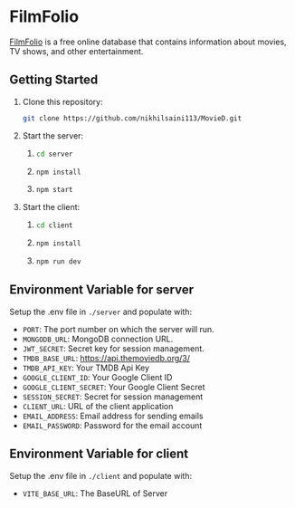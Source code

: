 
# FilmFolio

[FilmFolio](https://filmfolio-p0kf.onrender.com) is a free online database that contains information about movies, TV shows, and other entertainment.

## Getting Started

1. Clone this repository:
   ```sh
   git clone https://github.com/nikhilsaini113/MovieD.git
   ```

2. Start the server:
   1. ```sh
      cd server
      ```
   2. ```sh
      npm install
      ```
   3. ```sh
      npm start
      ```

3. Start the client:
   1. ```sh
      cd client
      ```
   2. ```sh
      npm install
      ```
   3. ```sh
      npm run dev
      ```

## Environment Variable for server

Setup the .env file in `./server` and populate with:

- `PORT`: The port number on which the server will run.
- `MONGODB_URL`: MongoDB connection URL.
- `JWT_SECRET`: Secret key for session management.
- `TMDB_BASE_URL`: https://api.themoviedb.org/3/
- `TMDB_API_KEY`: Your TMDB Api Key
- `GOOGLE_CLIENT_ID`: Your Google Client ID
- `GOOGLE_CLIENT_SECRET`: Your Google Client Secret
- `SESSION_SECRET`: Secret for session management
- `CLIENT_URL`: URL of the client application
- `EMAIL_ADDRESS`: Email address for sending emails
- `EMAIL_PASSWORD`: Password for the email account

## Environment Variable for client

Setup the .env file in `./client` and populate with:

- `VITE_BASE_URL`: The BaseURL of Server
